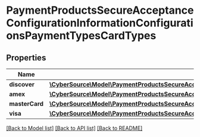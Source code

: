 # PaymentProductsSecureAcceptanceConfigurationInformationConfigurationsPaymentTypesCardTypes

## Properties
Name | Type | Description | Notes
------------ | ------------- | ------------- | -------------
**discover** | [**\CyberSource\Model\PaymentProductsSecureAcceptanceConfigurationInformationConfigurationsPaymentTypesCardTypesDiscover**](PaymentProductsSecureAcceptanceConfigurationInformationConfigurationsPaymentTypesCardTypesDiscover.md) |  | [optional] 
**amex** | [**\CyberSource\Model\PaymentProductsSecureAcceptanceConfigurationInformationConfigurationsPaymentTypesCardTypesDiscover**](PaymentProductsSecureAcceptanceConfigurationInformationConfigurationsPaymentTypesCardTypesDiscover.md) |  | [optional] 
**masterCard** | [**\CyberSource\Model\PaymentProductsSecureAcceptanceConfigurationInformationConfigurationsPaymentTypesCardTypesDiscover**](PaymentProductsSecureAcceptanceConfigurationInformationConfigurationsPaymentTypesCardTypesDiscover.md) |  | [optional] 
**visa** | [**\CyberSource\Model\PaymentProductsSecureAcceptanceConfigurationInformationConfigurationsPaymentTypesCardTypesDiscover**](PaymentProductsSecureAcceptanceConfigurationInformationConfigurationsPaymentTypesCardTypesDiscover.md) |  | [optional] 

[[Back to Model list]](../README.md#documentation-for-models) [[Back to API list]](../README.md#documentation-for-api-endpoints) [[Back to README]](../README.md)


